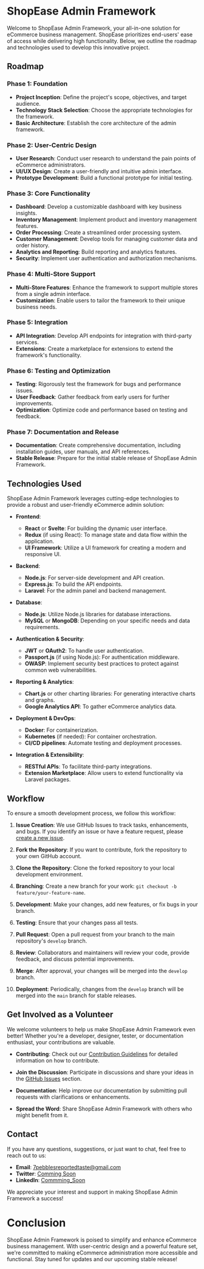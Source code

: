 # ShopEase Admin Framework

Welcome to ShopEase Admin Framework, your all-in-one solution for eCommerce business management. ShopEase prioritizes end-users' ease of access while delivering high functionality. Below, we outline the roadmap and technologies used to develop this innovative project.

## Roadmap

### Phase 1: Foundation

- **Project Inception**: Define the project's scope, objectives, and target audience.
- **Technology Stack Selection**: Choose the appropriate technologies for the framework.
- **Basic Architecture**: Establish the core architecture of the admin framework.

### Phase 2: User-Centric Design

- **User Research**: Conduct user research to understand the pain points of eCommerce administrators.
- **UI/UX Design**: Create a user-friendly and intuitive admin interface.
- **Prototype Development**: Build a functional prototype for initial testing.

### Phase 3: Core Functionality

- **Dashboard**: Develop a customizable dashboard with key business insights.
- **Inventory Management**: Implement product and inventory management features.
- **Order Processing**: Create a streamlined order processing system.
- **Customer Management**: Develop tools for managing customer data and order history.
- **Analytics and Reporting**: Build reporting and analytics features.
- **Security**: Implement user authentication and authorization mechanisms.

### Phase 4: Multi-Store Support

- **Multi-Store Features**: Enhance the framework to support multiple stores from a single admin interface.
- **Customization**: Enable users to tailor the framework to their unique business needs.

### Phase 5: Integration

- **API Integration**: Develop API endpoints for integration with third-party services.
- **Extensions**: Create a marketplace for extensions to extend the framework's functionality.

### Phase 6: Testing and Optimization

- **Testing**: Rigorously test the framework for bugs and performance issues.
- **User Feedback**: Gather feedback from early users for further improvements.
- **Optimization**: Optimize code and performance based on testing and feedback.

### Phase 7: Documentation and Release

- **Documentation**: Create comprehensive documentation, including installation guides, user manuals, and API references.
- **Stable Release**: Prepare for the initial stable release of ShopEase Admin Framework.

## Technologies Used

ShopEase Admin Framework leverages cutting-edge technologies to provide a robust and user-friendly eCommerce admin solution:

- **Frontend**:
  - **React** or **Svelte**: For building the dynamic user interface.
  - **Redux** (if using React): To manage state and data flow within the application.
  - **UI Framework**: Utilize a UI framework for creating a modern and responsive UI.

- **Backend**:
  - **Node.js**: For server-side development and API creation.
  - **Express.js**: To build the API endpoints.
  - **Laravel**: For the admin panel and backend management.

- **Database**:
  - **Node.js**: Utilize Node.js libraries for database interactions.
  - **MySQL** or **MongoDB**: Depending on your specific needs and data requirements.

- **Authentication & Security**:
  - **JWT** or **OAuth2**: To handle user authentication.
  - **Passport.js** (if using Node.js): For authentication middleware.
  - **OWASP**: Implement security best practices to protect against common web vulnerabilities.

- **Reporting & Analytics**:
  - **Chart.js** or other charting libraries: For generating interactive charts and graphs.
  - **Google Analytics API**: To gather eCommerce analytics data.

- **Deployment & DevOps**:
  - **Docker**: For containerization.
  - **Kubernetes** (if needed): For container orchestration.
  - **CI/CD pipelines**: Automate testing and deployment processes.

- **Integration & Extensibility**:
  - **RESTful APIs**: To facilitate third-party integrations.
  - **Extension Marketplace**: Allow users to extend functionality via Laravel packages.



## Workflow

To ensure a smooth development process, we follow this workflow:

1. **Issue Creation**: We use GitHub Issues to track tasks, enhancements, and bugs. If you identify an issue or have a feature request, please [create a new issue](https://github.com/7Pebbles/ShopEase_Admin/issues).

2. **Fork the Repository**: If you want to contribute, fork the repository to your own GitHub account.

3. **Clone the Repository**: Clone the forked repository to your local development environment.

4. **Branching**: Create a new branch for your work: `git checkout -b feature/your-feature-name`.

5. **Development**: Make your changes, add new features, or fix bugs in your branch.

6. **Testing**: Ensure that your changes pass all tests.

7. **Pull Request**: Open a pull request from your branch to the main repository's `develop` branch.

8. **Review**: Collaborators and maintainers will review your code, provide feedback, and discuss potential improvements.

9. **Merge**: After approval, your changes will be merged into the `develop` branch.

10. **Deployment**: Periodically, changes from the `develop` branch will be merged into the `main` branch for stable releases.

## Get Involved as a Volunteer

We welcome volunteers to help us make ShopEase Admin Framework even better! Whether you're a developer, designer, tester, or documentation enthusiast, your contributions are valuable.

- **Contributing**: Check out our [Contribution Guidelines](CONTRIBUTING.md) for detailed information on how to contribute.

- **Join the Discussion**: Participate in discussions and share your ideas in the [GitHub Issues](https://github.com/7Pebbles/ShopEase_Admin/issues) section.

- **Documentation**: Help improve our documentation by submitting pull requests with clarifications or enhancements.

- **Spread the Word**: Share ShopEase Admin Framework with others who might benefit from it.

## Contact

If you have any questions, suggestions, or just want to chat, feel free to reach out to us:

- **Email**: [7pebblesreportedtaste@gmail.com](7pebblesreportedtaste@gmail.com)
- **Twitter**: [Comming Soon](#)
- **LinkedIn**: [Commming_Soon](#)

We appreciate your interest and support in making ShopEase Admin Framework a success!


# Conclusion

ShopEase Admin Framework is poised to simplify and enhance eCommerce business management. With user-centric design and a powerful feature set, we're committed to making eCommerce administration more accessible and functional. Stay tuned for updates and our upcoming stable release!
